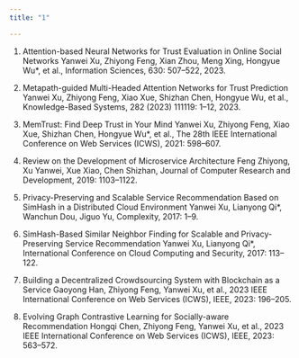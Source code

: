```yaml
---
title: "1"

---
```


1. Attention-based Neural Networks for Trust Evaluation in Online Social Networks
Yanwei Xu, Zhiyong Feng, Xian Zhou, Meng Xing, Hongyue Wu*, et al., Information Sciences, 630: 507–522, 2023.

2. Metapath-guided Multi-Headed Attention Networks for Trust Prediction
Yanwei Xu, Zhiyong Feng, Xiao Xue, Shizhan Chen, Hongyue Wu, et al., Knowledge-Based Systems, 282 (2023) 111119: 1–12, 2023.

3. MemTrust: Find Deep Trust in Your Mind
Yanwei Xu, Zhiyong Feng, Xiao Xue, Shizhan Chen, Hongyue Wu*, et al., The 28th IEEE International Conference on Web Services (ICWS), 2021: 598–607.

4. Review on the Development of Microservice Architecture
Feng Zhiyong, Xu Yanwei, Xue Xiao, Chen Shizhan, Journal of Computer Research and Development, 2019: 1103–1122.

5. Privacy-Preserving and Scalable Service Recommendation Based on SimHash in a Distributed Cloud Environment
Yanwei Xu, Lianyong Qi*, Wanchun Dou, Jiguo Yu, Complexity, 2017: 1–9.

6. SimHash-Based Similar Neighbor Finding for Scalable and Privacy-Preserving Service Recommendation
Yanwei Xu, Lianyong Qi*, International Conference on Cloud Computing and Security, 2017: 113–122.

7. Building a Decentralized Crowdsourcing System with Blockchain as a Service
Gaoyong Han, Zhiyong Feng, Yanwei Xu, et al., 2023 IEEE International Conference on Web Services (ICWS), IEEE, 2023: 196–205.

8. Evolving Graph Contrastive Learning for Socially-aware Recommendation
Hongqi Chen, Zhiyong Feng, Yanwei Xu, et al., 2023 IEEE International Conference on Web Services (ICWS), IEEE, 2023: 563–572.

